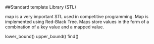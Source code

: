 ##Standard template Library (STL)

map is a very important STL used in competitive programming. Map is implemented using Red-Black Tree. Maps store values in the form of a combination of a key value and a mapped value.

lower_bound()
upper_bound()
find()
